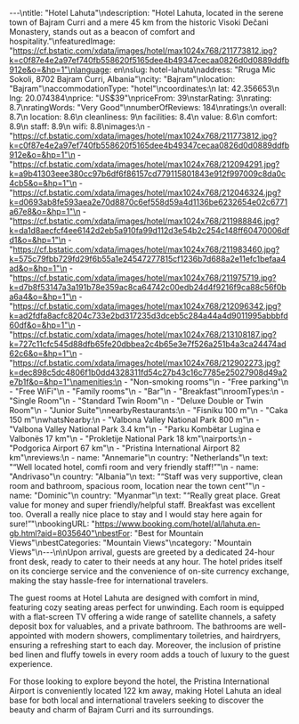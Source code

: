 ---\ntitle: "Hotel Lahuta"\ndescription: "Hotel Lahuta, located in the serene town of Bajram Curri and a mere 45 km from the historic Visoki Dečani Monastery, stands out as a beacon of comfort and hospitality."\nfeaturedImage: "https://cf.bstatic.com/xdata/images/hotel/max1024x768/211773812.jpg?k=c0f87e4e2a97ef740fb558620f5165dee4b49347cecaa0826d0d0889ddfb912e&o=&hp=1"\nlanguage: en\nslug: hotel-lahuta\naddress: "Rruga Mic Sokoli, 8702 Bajram Curri, Albania"\ncity: "Bajram"\nlocation: "Bajram"\naccommodationType: "hotel"\ncoordinates:\n  lat: 42.356653\n  lng: 20.074384\nprice: "US$39"\npriceFrom: 39\nstarRating: 3\nrating: 8.7\nratingWords: "Very Good"\nnumberOfReviews: 184\nratings:\n  overall: 8.7\n  location: 8.6\n  cleanliness: 9\n  facilities: 8.4\n  value: 8.6\n  comfort: 8.9\n  staff: 8.9\n  wifi: 8.8\nimages:\n  - "https://cf.bstatic.com/xdata/images/hotel/max1024x768/211773812.jpg?k=c0f87e4e2a97ef740fb558620f5165dee4b49347cecaa0826d0d0889ddfb912e&o=&hp=1"\n  - "https://cf.bstatic.com/xdata/images/hotel/max1024x768/212094291.jpg?k=a9b41303eee380cc97b6df6f86157cd779115801843e912f997009c8da0c4cb5&o=&hp=1"\n  - "https://cf.bstatic.com/xdata/images/hotel/max1024x768/212046324.jpg?k=d0693ab8fe593aea2e70d8870c6ef558d59a4d1136be6232654e02c6771a67e8&o=&hp=1"\n  - "https://cf.bstatic.com/xdata/images/hotel/max1024x768/211988846.jpg?k=da1d8aecfcf4ee6142d2eb5a910fa99d112d3e54b2c254c148ff60470006dfd1&o=&hp=1"\n  - "https://cf.bstatic.com/xdata/images/hotel/max1024x768/211983460.jpg?k=575c79fbb729fd29f6b55a1e24547277815cf1236b7d688a2e11efc1befaa4ad&o=&hp=1"\n  - "https://cf.bstatic.com/xdata/images/hotel/max1024x768/211975719.jpg?k=d7b8f53147a3a191b78e359ac8ca64742c00edb24d4f9216f9ca88c56f0ba6a4&o=&hp=1"\n  - "https://cf.bstatic.com/xdata/images/hotel/max1024x768/212096342.jpg?k=ad2fdfa8acfc8204c733e2bd317235d3dceb5c284a44a4d9011995abbbfd60df&o=&hp=1"\n  - "https://cf.bstatic.com/xdata/images/hotel/max1024x768/213108187.jpg?k=727c11cfc545d88dfb65fe20dbbea2c4b65e3e7f526a251b4a3ca24474ad62c6&o=&hp=1"\n  - "https://cf.bstatic.com/xdata/images/hotel/max1024x768/212902273.jpg?k=dec898c5dc4806f1b0dd4328311fd54c27b43c16c7785e25027908d49a2e7b1f&o=&hp=1"\namenities:\n  - "Non-smoking rooms"\n  - "Free parking"\n  - "Free WiFi"\n  - "Family rooms"\n  - "Bar"\n  - "Breakfast"\nroomTypes:\n  - "Single Room"\n  - "Standard Twin Room"\n  - "Deluxe Double or Twin Room"\n  - "Junior Suite"\nnearbyRestaurants:\n  - "Fisniku 100 m"\n  - "Caka 150 m"\nwhatsNearby:\n  - "Valbona Valley National Park 800 m"\n  - "Valbona Valley National Park 3.4 km"\n  - "Parku Kombëtar Lugina e Valbonës 17 km"\n  - "Prokletije National Park 18 km"\nairports:\n  - "Podgorica Airport 67 km"\n  - "Pristina International Airport 82 km"\nreviews:\n  - name: "Annemarie"\n    country: "Netherlands"\n    text: "“Well located hotel, comfi room and very friendly staff!”"\n  - name: "Andrivaso"\n    country: "Albania"\n    text: "“Staff was very supportive, clean room and bathroom, spacious room, location near the town cent”"\n  - name: "Dominic"\n    country: "Myanmar"\n    text: "“Really great place. Great value for money and super friendly/helpful staff. Breakfast was excellent too. Overall a really nice place to stay and I would stay here again for sure!”"\nbookingURL: "https://www.booking.com/hotel/al/lahuta.en-gb.html?aid=8035640"\nbestFor: "Best for Mountain Views"\nbestCategories: "Mountain Views"\ncategory: "Mountain Views"\n---\n\nUpon arrival, guests are greeted by a dedicated 24-hour front desk, ready to cater to their needs at any hour. The hotel prides itself on its concierge service and the convenience of on-site currency exchange, making the stay hassle-free for international travelers.

The guest rooms at Hotel Lahuta are designed with comfort in mind, featuring cozy seating areas perfect for unwinding. Each room is equipped with a flat-screen TV offering a wide range of satellite channels, a safety deposit box for valuables, and a private bathroom. The bathrooms are well-appointed with modern showers, complimentary toiletries, and hairdryers, ensuring a refreshing start to each day. Moreover, the inclusion of pristine bed linen and fluffy towels in every room adds a touch of luxury to the guest experience.

For those looking to explore beyond the hotel, the Pristina International Airport is conveniently located 122 km away, making Hotel Lahuta an ideal base for both local and international travelers seeking to discover the beauty and charm of Bajram Curri and its surroundings.